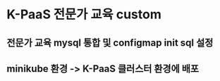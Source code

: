 # K-PaaS 전문가 교육 custom
## 전문가 교육 mysql 통합 및 configmap init sql 설정
## minikube 환경 -> K-PaaS 클러스터 환경에 배포 

